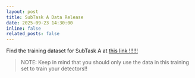 ```yaml
---
layout: post
title: SubTask A Data Release
date: 2025-09-23 14:30:00
inline: false
related_posts: false
---
```


Find the training dataset for SubTask A at [this link !!!!!!](https://drive.google.com/file/d/1d3qIT4acxohlRC-kwIpRPcd1q-wR3uYd/view?usp=drive_link)

> NOTE: Keep in mind that you should only use the data in this training set to train your detectors!!